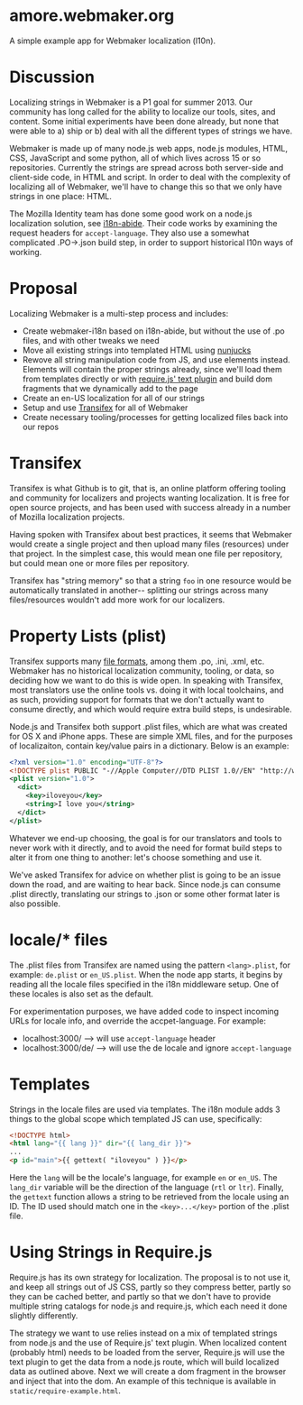 amore.webmaker.org
==================

A simple example app for Webmaker localization (l10n).

Discussion
==========

Localizing strings in Webmaker is a P1 goal for summer 2013. Our community has long called for the
ability to localize our tools, sites, and content. Some initial experiments have been done already, but
none that were able to a) ship or b) deal with all the different types of strings we have.

Webmaker is made up of many node.js web apps, node.js modules, HTML, CSS, JavaScript and some python,
all of which lives across 15 or so repositories.  Currently the strings are spread across both server-side
and client-side code, in HTML and script.  In order to deal with the complexity of localizing all of
Webmaker, we'll have to change this so that we only have strings in one place: HTML.

The Mozilla Identity team has done some good work on a node.js localization solution, see [i18n-abide](https://github.com/mozilla/i18n-abide).
Their code works by examining the request headers for `accept-language`.  They also use a somewhat complicated .PO->.json
build step, in order to support historical l10n ways of working.

Proposal
========

Localizing Webmaker is a multi-step process and includes:

* Create webmaker-i18n based on i18n-abide, but without the use of .po files, and with other tweaks we need
* Move all existing strings into templated HTML using [nunjucks](http://nunjucks.jlongster.com/)
* Rewove all string manipulation code from JS, and use elements instead.  Elements will contain the proper
strings already, since we'll load them from templates directly or with [require.js' text plugin](https://github.com/requirejs/text)
and build dom fragments that we dynamically add to the page
* Create an en-US localization for all of our strings
* Setup and use [Transifex](https://www.transifex.com/) for all of Webmaker
* Create necessary tooling/processes for getting localized files back into our repos

Transifex
=========

Transifex is what Github is to git, that is, an online platform offering tooling and community for localizers and
projects wanting localization.  It is free for open source projects, and has been used with success already in
a number of Mozilla localization projects.

Having spoken with Transifex about best practices, it seems that Webmaker would create a single project and then
upload many files (resources) under that project.  In the simplest case, this would mean one file per repository,
but could mean one or more files per repository.

Transifex has "string memory" so that a string `foo` in one resource would be automatically translated in another--
splitting our strings across many files/resources wouldn't add more work for our localizers.

Property Lists (plist)
======================

Transifex supports many [file formats](http://help.transifex.com/features/formats.html), among them .po, .ini, .xml, etc.
Webmaker has no historical localization community, tooling, or data, so deciding how we want to do this is wide open.
In speaking with Transifex, most translators use the online tools vs. doing it with local toolchains, and as such,
providing support for formats that we don't actually want to consume directly, and which would require extra build steps,
is undesirable.

Node.js and Transifex both support .plist files, which are what was created for OS X and iPhone apps.  These are
simple XML files, and for the purposes of localizaiton, contain key/value pairs in a dictionary.  Below is an example:

```xml
<?xml version="1.0" encoding="UTF-8"?>
<!DOCTYPE plist PUBLIC "-//Apple Computer//DTD PLIST 1.0//EN" "http://www.apple.com/DTDs/PropertyList-1.0.dtd">
<plist version="1.0">
  <dict>
    <key>iloveyou</key>
    <string>I love you</string>
  </dict>
</plist>
```

Whatever we end-up choosing, the goal is for our translators and tools to never work with it directly, and to 
avoid the need for format build steps to alter it from one thing to another: let's choose something and use it.

We've asked Transifex for advice on whether plist is going to be an issue down the road, and are waiting to hear back.
Since node.js can consume .plist directly, translating our strings to .json or some other format later is also possible.

locale/* files
==============

The .plist files from Transifex are named using the pattern `<lang>.plist`, for example: `de.plist` or `en_US.plist`.
When the node app starts, it begins by reading all the locale files specified in the i18n middleware setup.  One
of these locales is also set as the default.

For experimentation purposes, we have added code to inspect incoming URLs for locale info, and override the
accpet-language.  For example:

* localhost:3000/ --> will use `accept-language` header
* localhost:3000/de/ --> will use the de locale and ignore `accept-language`

Templates
=========

Strings in the locale files are used via templates.  The i18n module adds 3 things to the global scope which 
templated JS can use, specifically:

```html
<!DOCTYPE html>
<html lang="{{ lang }}" dir="{{ lang_dir }}">
...
<p id="main">{{ gettext( "iloveyou" ) }}</p>
```

Here the `lang` will be the locale's language, for example `en` or `en_US`.  The `lang_dir` variable will be
the direction of the language (`rtl` or `ltr`).  Finally, the `gettext` function allows a string to be retrieved
from the locale using an ID.  The ID used should match one in the `<key>...</key>` portion of the .plist file.

Using Strings in Require.js
===========================

Require.js has its own strategy for localization.  The proposal is to not use it, and keep all strings out of JS
CSS, partly so they compress better, partly so they can be cached better, and partly so that we don't have to
provide multiple string catalogs for node.js and require.js, which each need it done slightly differently.

The strategy we want to use relies instead on a mix of templated strings from node.js and the use of Require.js'
text plugin.  When localized content (probably html) needs to be loaded from the server, Require.js will use
the text plugin to get the data from a node.js route, which will build localized data as outlined above.  Next
we will create a dom fragment in the browser and inject that into the dom.  An example of this technique is available
in `static/require-example.html`.
